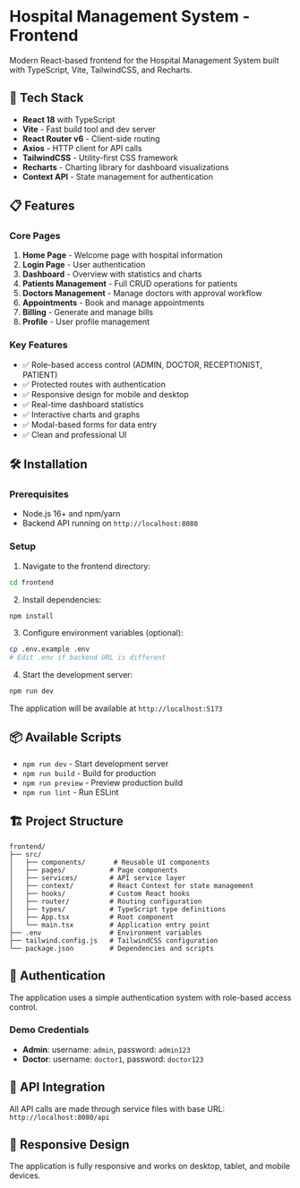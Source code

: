 # Hospital Management System - Frontend

Modern React-based frontend for the Hospital Management System built with TypeScript, Vite, TailwindCSS, and Recharts.

## 🚀 Tech Stack

- **React 18** with TypeScript
- **Vite** - Fast build tool and dev server
- **React Router v6** - Client-side routing
- **Axios** - HTTP client for API calls
- **TailwindCSS** - Utility-first CSS framework
- **Recharts** - Charting library for dashboard visualizations
- **Context API** - State management for authentication

## 📋 Features

### Core Pages

1. **Home Page** - Welcome page with hospital information
2. **Login Page** - User authentication
3. **Dashboard** - Overview with statistics and charts
4. **Patients Management** - Full CRUD operations for patients
5. **Doctors Management** - Manage doctors with approval workflow
6. **Appointments** - Book and manage appointments
7. **Billing** - Generate and manage bills
8. **Profile** - User profile management

### Key Features

- ✅ Role-based access control (ADMIN, DOCTOR, RECEPTIONIST, PATIENT)
- ✅ Protected routes with authentication
- ✅ Responsive design for mobile and desktop
- ✅ Real-time dashboard statistics
- ✅ Interactive charts and graphs
- ✅ Modal-based forms for data entry
- ✅ Clean and professional UI

## 🛠️ Installation

### Prerequisites

- Node.js 16+ and npm/yarn
- Backend API running on `http://localhost:8080`

### Setup

1. Navigate to the frontend directory:
```bash
cd frontend
```

2. Install dependencies:
```bash
npm install
```

3. Configure environment variables (optional):
```bash
cp .env.example .env
# Edit .env if backend URL is different
```

4. Start the development server:
```bash
npm run dev
```

The application will be available at `http://localhost:5173`

## 📦 Available Scripts

- `npm run dev` - Start development server
- `npm run build` - Build for production
- `npm run preview` - Preview production build
- `npm run lint` - Run ESLint

## 🏗️ Project Structure

```
frontend/
├── src/
│   ├── components/       # Reusable UI components
│   ├── pages/           # Page components
│   ├── services/        # API service layer
│   ├── context/         # React Context for state management
│   ├── hooks/           # Custom React hooks
│   ├── router/          # Routing configuration
│   ├── types/           # TypeScript type definitions
│   ├── App.tsx          # Root component
│   └── main.tsx         # Application entry point
├── .env                 # Environment variables
├── tailwind.config.js   # TailwindCSS configuration
└── package.json         # Dependencies and scripts
```

## 🔐 Authentication

The application uses a simple authentication system with role-based access control.

### Demo Credentials

- **Admin**: username: `admin`, password: `admin123`
- **Doctor**: username: `doctor1`, password: `doctor123`

## 🔌 API Integration

All API calls are made through service files with base URL: `http://localhost:8080/api`

## 📱 Responsive Design

The application is fully responsive and works on desktop, tablet, and mobile devices.
